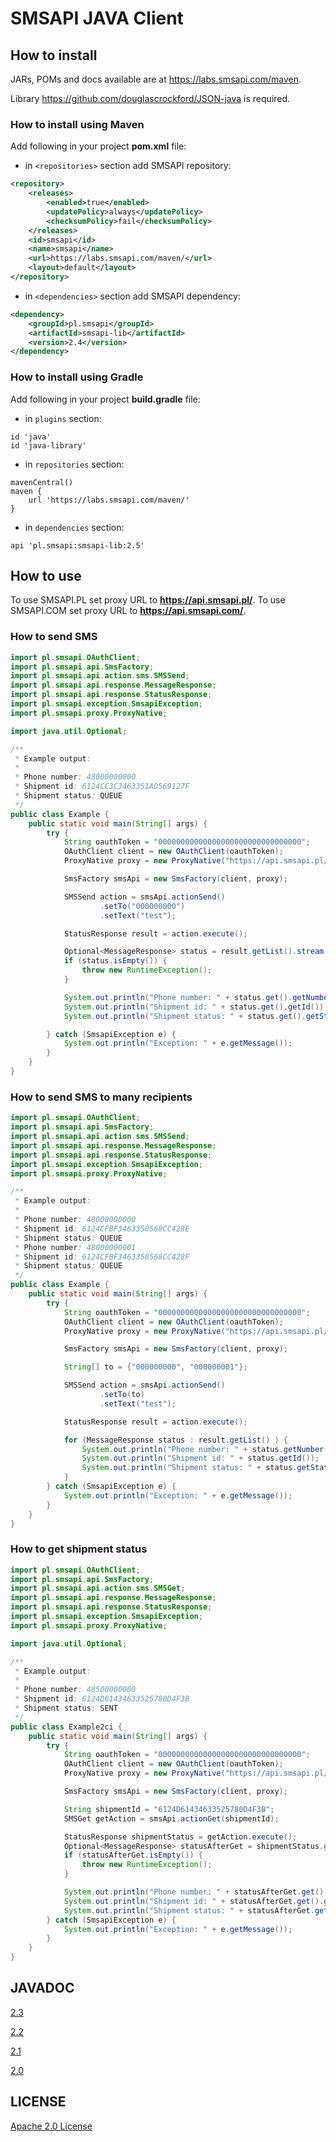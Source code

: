 # SMSAPI JAVA Client

## How to install

JARs, POMs and docs available are at https://labs.smsapi.com/maven.

Library https://github.com/douglascrockford/JSON-java is required.

### How to install using Maven

Add following in your project **pom.xml** file:

 * in `<repositories>` section add SMSAPI repository:

```xml
<repository>
    <releases>
        <enabled>true</enabled>
        <updatePolicy>always</updatePolicy>
        <checksumPolicy>fail</checksumPolicy>
    </releases>
    <id>smsapi</id>
    <name>smsapi</name>
    <url>https://labs.smsapi.com/maven/</url>
    <layout>default</layout>
</repository>
```

 * in `<dependencies>` section add SMSAPI dependency:

```xml
<dependency>
    <groupId>pl.smsapi</groupId>
    <artifactId>smsapi-lib</artifactId>
    <version>2.4</version>
</dependency>
```

### How to install using Gradle

Add following in your project **build.gradle** file:

 * in `plugins` section:

```
id 'java'
id 'java-library'
```

 * in `repositories` section:

```
mavenCentral()
maven {
    url 'https://labs.smsapi.com/maven/'
}
```

 * in `dependencies` section:

```
api 'pl.smsapi:smsapi-lib:2.5'
```

## How to use

To use SMSAPI.PL set proxy URL to **https://api.smsapi.pl/**.
To use SMSAPI.COM set proxy URL to **https://api.smsapi.com/**.

### How to send SMS

```java
import pl.smsapi.OAuthClient;
import pl.smsapi.api.SmsFactory;
import pl.smsapi.api.action.sms.SMSSend;
import pl.smsapi.api.response.MessageResponse;
import pl.smsapi.api.response.StatusResponse;
import pl.smsapi.exception.SmsapiException;
import pl.smsapi.proxy.ProxyNative;

import java.util.Optional;

/**
 * Example output:
 *
 * Phone number: 48000000000
 * Shipment id: 6124CC3C3463351AD569127F
 * Shipment status: QUEUE
 */
public class Example {
    public static void main(String[] args) {
        try {
            String oauthToken = "00000000000000000000000000000000";
            OAuthClient client = new OAuthClient(oauthToken);
            ProxyNative proxy = new ProxyNative("https://api.smsapi.pl/");

            SmsFactory smsApi = new SmsFactory(client, proxy);

            SMSSend action = smsApi.actionSend()
                    .setTo("000000000")
                    .setText("test");

            StatusResponse result = action.execute();

            Optional<MessageResponse> status = result.getList().stream().findFirst();
            if (status.isEmpty()) {
                throw new RuntimeException();
            }

            System.out.println("Phone number: " + status.get().getNumber());
            System.out.println("Shipment id: " + status.get().getId());
            System.out.println("Shipment status: " + status.get().getStatus());

        } catch (SmsapiException e) {
            System.out.println("Exception: " + e.getMessage());
        }
    }
}
```

### How to send SMS to many recipients

```java
import pl.smsapi.OAuthClient;
import pl.smsapi.api.SmsFactory;
import pl.smsapi.api.action.sms.SMSSend;
import pl.smsapi.api.response.MessageResponse;
import pl.smsapi.api.response.StatusResponse;
import pl.smsapi.exception.SmsapiException;
import pl.smsapi.proxy.ProxyNative;

/**
 * Example output:
 *
 * Phone number: 48000000000
 * Shipment id: 6124CFBF3463350568CC428E
 * Shipment status: QUEUE
 * Phone number: 48000000001
 * Shipment id: 6124CFBF3463350568CC428F
 * Shipment status: QUEUE
 */
public class Example {
    public static void main(String[] args) {
        try {
            String oauthToken = "00000000000000000000000000000000";
            OAuthClient client = new OAuthClient(oauthToken);
            ProxyNative proxy = new ProxyNative("https://api.smsapi.pl/");

            SmsFactory smsApi = new SmsFactory(client, proxy);

            String[] to = {"000000000", "000000001"};

            SMSSend action = smsApi.actionSend()
                    .setTo(to)
                    .setText("test");

            StatusResponse result = action.execute();

            for (MessageResponse status : result.getList() ) {
                System.out.println("Phone number: " + status.getNumber());
                System.out.println("Shipment id: " + status.getId());
                System.out.println("Shipment status: " + status.getStatus());
            }
        } catch (SmsapiException e) {
            System.out.println("Exception: " + e.getMessage());
        }
    }
}

```

### How to get shipment status

```java
import pl.smsapi.OAuthClient;
import pl.smsapi.api.SmsFactory;
import pl.smsapi.api.action.sms.SMSGet;
import pl.smsapi.api.response.MessageResponse;
import pl.smsapi.api.response.StatusResponse;
import pl.smsapi.exception.SmsapiException;
import pl.smsapi.proxy.ProxyNative;

import java.util.Optional;

/**
 * Example output:
 *
 * Phone number: 48500000000
 * Shipment id: 6124D61434633525780D4F3B
 * Shipment status: SENT
 */
public class Example2ci {
    public static void main(String[] args) {
        try {
            String oauthToken = "00000000000000000000000000000000";
            OAuthClient client = new OAuthClient(oauthToken);
            ProxyNative proxy = new ProxyNative("https://api.smsapi.pl/");

            SmsFactory smsApi = new SmsFactory(client, proxy);

            String shipmentId = "6124D61434633525780D4F3B";
            SMSGet getAction = smsApi.actionGet(shipmentId);

            StatusResponse shipmentStatus = getAction.execute();
            Optional<MessageResponse> statusAfterGet = shipmentStatus.getList().stream().findFirst();
            if (statusAfterGet.isEmpty()) {
                throw new RuntimeException();
            }

            System.out.println("Phone number: " + statusAfterGet.get().getNumber());
            System.out.println("Shipment id: " + statusAfterGet.get().getId());
            System.out.println("Shipment status: " + statusAfterGet.get().getStatus());
        } catch (SmsapiException e) {
            System.out.println("Exception: " + e.getMessage());
        }
    }
}
```

## JAVADOC
[2.3](http://labs.smsapi.com/docs/javadoc/pl/smsapi/smsapi-lib/2.3/)

[2.2](http://labs.smsapi.com/docs/javadoc/pl/smsapi/smsapi-lib/2.2/)

[2.1](http://labs.smsapi.com/docs/javadoc/pl/smsapi/smsapi-lib/2.1/)

[2.0](http://labs.smsapi.com/docs/javadoc/pl/smsapi/smsapi-lib/2.0/)

## LICENSE
[Apache 2.0 License](https://github.com/smsapi/smsapi-java-client/blob/master/LICENSE)
